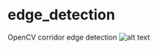 # edge_detection
OpenCV corridor edge detection
![alt text](https://github.com/xkashinx/edge_detection/blob/master/edge_detection.png)
